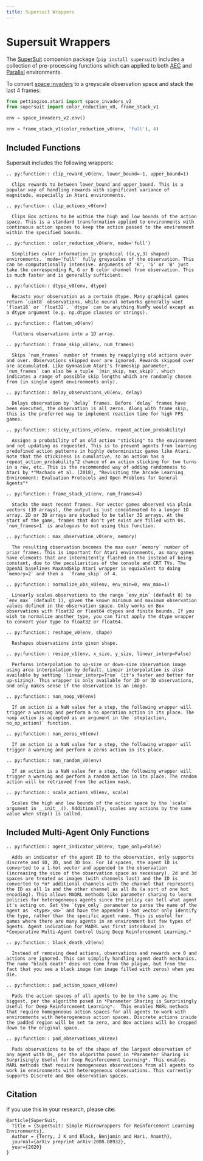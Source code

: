 ```yaml
---
title: Supersuit Wrappers
---
```


# Supersuit Wrappers

The [SuperSuit](https://github.com/Farama-Foundation/SuperSuit) companion package (`pip install supersuit`) includes a collection of pre-processing functions which can applied to both [AEC](/api/aec/) and [Parallel](/api/parallel/) environments.

To convert [space invaders](https://pettingzoo.farama.org/environments/atari/space_invaders/) to a greyscale observation space and stack the last 4 frames:

``` python
from pettingzoo.atari import space_invaders_v2
from supersuit import color_reduction_v0, frame_stack_v1

env = space_invaders_v2.env()

env = frame_stack_v1(color_reduction_v0(env, 'full'), 4)
```

## Included Functions

Supersuit includes the following wrappers:


```{eval-rst}
.. py:function:: clip_reward_v0(env, lower_bound=-1, upper_bound=1)

  Clips rewards to between lower_bound and upper_bound. This is a popular way of handling rewards with significant variance of magnitude, especially in Atari environments.

.. py:function:: clip_actions_v0(env)

  Clips Box actions to be within the high and low bounds of the action space. This is a standard transformation applied to environments with continuous action spaces to keep the action passed to the environment within the specified bounds.

.. py:function:: color_reduction_v0(env, mode='full')

  Simplifies color information in graphical ((x,y,3) shaped) environments. `mode='full'` fully greyscales of the observation. This can be computationally intensive. Arguments of 'R', 'G' or 'B' just take the corresponding R, G or B color channel from observation. This is much faster and is generally sufficient.

.. py:function:: dtype_v0(env, dtype)

  Recasts your observation as a certain dtype. Many graphical games return `uint8` observations, while neural networks generally want `float16` or `float32`. `dtype` can be anything NumPy would except as a dtype argument (e.g. np.dtype classes or strings).

.. py:function:: flatten_v0(env)

  flattens observations into a 1D array.

.. py:function:: frame_skip_v0(env, num_frames)

  Skips `num_frames` number of frames by reapplying old actions over and over. Observations skipped over are ignored. Rewards skipped over are accumulated. Like Gymnasium Atari's frameskip parameter, `num_frames` can also be a tuple `(min_skip, max_skip)`, which indicates a range of possible skip lengths which are randomly chosen from (in single agent environments only).

.. py:function:: delay_observations_v0(env, delay)

  Delays observation by `delay` frames. Before `delay` frames have been executed, the observation is all zeros. Along with frame_skip, this is the preferred way to implement reaction time for high FPS games.

.. py:function:: sticky_actions_v0(env, repeat_action_probability)

  Assigns a probability of an old action "sticking" to the environment and not updating as requested. This is to prevent agents from learning predefined action patterns in highly deterministic games like Atari. Note that the stickiness is cumulative, so an action has a repeat_action_probability^2 chance of an action sticking for two turns in a row, etc. This is the recommended way of adding randomness to Atari by *"Machado et al. (2018), "Revisiting the Arcade Learning Environment: Evaluation Protocols and Open Problems for General Agents"*

.. py:function:: frame_stack_v1(env, num_frames=4)

  Stacks the most recent frames. For vector games observed via plain vectors (1D arrays), the output is just concatenated to a longer 1D array. 2D or 3D arrays are stacked to be taller 3D arrays. At the start of the game, frames that don't yet exist are filled with 0s. `num_frames=1` is analogous to not using this function.

.. py:function:: max_observation_v0(env, memory)

  The resulting observation becomes the max over `memory` number of prior frames. This is important for Atari environments, as many games have elements that are intermitently flashed on the instead of being constant, due to the peculiarities of the console and CRT TVs. The OpenAI baselines MaxAndSkip Atari wrapper is equivalent to doing `memory=2` and then a  `frame_skip` of 4.

.. py:function:: normalize_obs_v0(env, env_min=0, env_max=1)

  Linearly scales observations to the range `env_min` (default 0) to `env_max` (default 1), given the known minimum and maximum observation values defined in the observation space. Only works on Box observations with float32 or float64 dtypes and finite bounds. If you wish to normalize another type, you can first apply the dtype wrapper to convert your type to float32 or float64.

.. py:function:: reshape_v0(env, shape)

  Reshapes observations into given shape.

.. py:function:: resize_v1(env, x_size, y_size, linear_interp=False)

  Performs interpolation to up-size or down-size observation image using area interpolation by default. Linear interpolation is also available by setting `linear_interp=True` (it's faster and better for up-sizing). This wrapper is only available for 2D or 3D observations, and only makes sense if the observation is an image.

.. py:function:: nan_noop_v0(env)

  If an action is a NaN value for a step, the following wrapper will trigger a warning and perform a no operation action in its place. The noop action is accepted as an argument in the `step(action, no_op_action)` function.

.. py:function:: nan_zeros_v0(env)

  If an action is a NaN value for a step, the following wrapper will trigger a warning and perform a zeros action in its place.

.. py:function:: nan_random_v0(env)

  If an action is a NaN value for a step, the following wrapper will trigger a warning and perform a random action in its place. The random action will be retrieved from the action mask.

.. py:function:: scale_actions_v0(env, scale)

  Scales the high and low bounds of the action space by the `scale` argument in __init__(). Additionally, scales any actions by the same value when step() is called.

```
## Included Multi-Agent Only Functions

```{eval-rst}
.. py:function:: agent_indicator_v0(env, type_only=False)

  Adds an indicator of the agent ID to the observation, only supports discrete and 1D, 2D, and 3D box. For 1d spaces, the agent ID is converted to a 1-hot vector and appended to the observation (increasing the size of the observation space as necessary). 2d and 3d spaces are treated as images (with channels last) and the ID is converted to *n* additional channels with the channel that represents the ID as all 1s and the other channel as all 0s (a sort of one hot encoding). This allows MADRL methods like parameter sharing to learn policies for heterogeneous agents since the policy can tell what agent it's acting on. Set the `type_only` parameter to parse the name of the agent as `<type>_<n>` and have the appended 1-hot vector only identify the type, rather than the specific agent name. This is useful for games where there are many agents in an environment but few types of agents. Agent indication for MADRL was first introduced in *Cooperative Multi-Agent Control Using Deep Reinforcement Learning.*

.. py:function:: black_death_v2(env)

  Instead of removing dead actions, observations and rewards are 0 and actions are ignored. This can simplify handling agent death mechanics. The name "black death" does not come from the plague, but from the fact that you see a black image (an image filled with zeros) when you die.

.. py:function:: pad_action_space_v0(env)

  Pads the action spaces of all agents to be be the same as the biggest, per the algorithm posed in *Parameter Sharing is Surprisingly Useful for Deep Reinforcement Learning*.  This enables MARL methods that require homogeneous action spaces for all agents to work with environments with heterogeneous action spaces. Discrete actions inside the padded region will be set to zero, and Box actions will be cropped down to the original space.

.. py:function:: pad_observations_v0(env)

  Pads observations to be of the shape of the largest observation of any agent with 0s, per the algorithm posed in *Parameter Sharing is Surprisingly Useful for Deep Reinforcement Learning*. This enables MARL methods that require homogeneous observations from all agents to work in environments with heterogeneous observations. This currently supports Discrete and Box observation spaces.
```

[//]: # (## Environment Vectorization)

[//]: # ()
[//]: # (* `concat_vec_envs_v0&#40;vec_env, num_vec_envs, num_cpus=0, base_class='gym'&#41;` takes in an `vec_env` which is vector environment &#40;should not have multithreading enabled&#41;. Creates a new vector environment with `num_vec_envs` copies of that vector environment concatenated together and runs them on `num_cpus` cpus as balanced as possible between cpus. `num_cpus=0` or `num_cpus=1` means to create 0 new threads, i.e. run the process in an efficient single threaded manner. A use case for this function is given below. If the base class of the resulting vector environment matters as it does for stable baselines, you can use the `base_class` parameter to switch between `"gym"` base class and `"stable_baselines3"`'s base class. Note that both have identical functionality.)

[//]: # (### Parallel Environment Vectorization)

[//]: # ()
[//]: # (Note that a multi-agent environment has a similar interface to a vector environment. Give each possible agent an index in the vector and the vector of agents can be interpreted as a vector of "environments":)

[//]: # ()
[//]: # (``` python)

[//]: # (agent_1)

[//]: # (agent_2)

[//]: # (agent_3)

[//]: # (...)

[//]: # (```)

[//]: # ()
[//]: # (Where each agent's observation, reward, done, and info will be that environment's data.)

[//]: # ()
[//]: # (The following function performs this conversion.)

[//]: # ()
[//]: # (* `pettingzoo_env_to_vec_env_v0&#40;env&#41;`: Takes a PettingZoo ParallelEnv with the following assumptions: no agent death or generation, homogeneous action and observation spaces. Returns a gymnasium vector environment where each "environment" in the vector represents one agent. An arbitrary PettingZoo parallel environment can be enforced to have these assumptions by wrapping it with the pad_action_space, pad_observations, and the black_death wrapper&#41;. This conversion to a vector environment can be used to train appropriate pettingzoo environments with standard single agent RL methods such as stable baselines's A2C out of box &#40;example below&#41;.)

[//]: # ()
[//]: # (You can also use the `concat_vec_envs_v0` functionality to train on several vector environments in parallel, forming a vector which looks like)

[//]: # ()
[//]: # (``` python)

[//]: # (env_1_agent_1)

[//]: # (env_1_agent_2)

[//]: # (env_1_agent_3)

[//]: # (env_2_agent_1)

[//]: # (env_2_agent_2)

[//]: # (env_2_agent_3)

[//]: # (...)

[//]: # (```)

[//]: # ()
[//]: # (So you can for example train 4 copies of pettingzoo's pistonball environment in parallel with some code like:)

[//]: # ()
[//]: # (``` python)

[//]: # (from stable_baselines3 import PPO)

[//]: # (from pettingzoo.butterfly import pistonball_v6)

[//]: # (import supersuit as ss)

[//]: # (env = pistonball_v6.parallel_env&#40;&#41;)

[//]: # (env = ss.color_reduction_v0&#40;env, mode='B'&#41;)

[//]: # (env = ss.resize_v1&#40;env, x_size=84, y_size=84&#41;)

[//]: # (env = ss.frame_stack_v1&#40;env, 3&#41;)

[//]: # (env = ss.pettingzoo_env_to_vec_env_v0&#40;env&#41;)

[//]: # (env = ss.concat_vec_envs_v0&#40;env, 8, num_cpus=4, base_class='stable_baselines3'&#41;)

[//]: # (model = PPO&#40;'CnnPolicy', env, verbose=3, n_steps=16&#41;)

[//]: # (model.learn&#40;total_timesteps=2000000&#41;)

[//]: # (```)

[//]: # ()
[//]: # (* `vectorize_aec_env_v0&#40;aec_env, num_envs, num_cpus=0&#41;` creates an AEC Vector env &#40;API documented in source [here]&#40;https://github.com/Farama-Foundation/SuperSuit/blob/master/supersuit/aec_vector/base_aec_vec_env.py&#41;&#41;. `num_cpus=0` indicates that the process will run in a single thread. Values of 1 or more will spawn at most that number of processes.)

[//]: # ()
[//]: # (#### Note on multiprocessing)

[//]: # (Turning on multiprocessing runs each environment in it's own process. Turning this on is typically much slower for fast environments &#40;like card games&#41;, but much faster for slow environments &#40;like robotics simulations&#41;. Determining which case you are will require testing.)

[//]: # ()
[//]: # (On MacOS with python3.8 or higher, you will need to change the default multiprocessing setting to use fork multiprocessing instead of spawn multiprocessing, as shown below, before the multiprocessing environment is created.)

[//]: # ()
[//]: # (``` python)

[//]: # (import multiprocessing)

[//]: # (multiprocessing.set_start_method&#40;"fork"&#41;)

[//]: # (```)

[//]: # ()
[//]: # (## Lambda Functions)

[//]: # ()
[//]: # (If none of the included in micro-wrappers are suitable for your needs, you can use a lambda function &#40;or submit a PR&#41;.)

[//]: # ()
[//]: # (* `action_lambda_v1&#40;env, change_action_fn, change_space_fn&#41;` allows you to define arbitrary changes to the actions via `change_action_fn&#40;action, space&#41; : action` and to the action spaces with `change_space_fn&#40;action_space&#41; : action_space`. Remember that you are transforming the actions received by the wrapper to the actions expected by the base environment. In multi-agent environments only, the lambda functions can optionally accept an extra `agent` parameter, which lets you know the agent name of the action/action space, e.g. `change_action_fn&#40;action, space, agent&#41; : action`.)

[//]: # ()
[//]: # (* `observation_lambda_v0&#40;env, observation_fn, observation_space_fn&#41;` allows you to define arbitrary changes to the via `observation_fn&#40;observation, obs_space&#41; : observation`, and `observation_space_fn&#40;obs_space&#41; : obs_space`. For Box-Box transformations the space transformation will be inferred from `change_observation_fn` if `change_obs_space_fn=None` by passing the `high` and `low` bounds through the `observation_space_fn`. In multi-agent environments only, the lambda functions can optionally accept an `agent` parameter, which lets you know the agent name of the observation/observation space, e.g. `observation_fn&#40;observation, obs_space, agent&#41; : observation`.)

[//]: # ()
[//]: # (* `reward_lambda_v0&#40;env, change_reward_fn&#41;` allows you to make arbitrary changes to rewards by passing in a `change_reward_fn&#40;reward&#41; : reward` function. For Gymnasium environments this is called every step to transform the returned reward. For AECEnv, this function is used to change each element in the rewards dictionary every step.)

[//]: # ()
[//]: # (### Lambda Function Examples)

[//]: # ()
[//]: # (Adding noise to a Box observation looks like:)

[//]: # ()
[//]: # (``` python)

[//]: # (env = observation_lambda_v0&#40;env, lambda x : x + np.random.normal&#40;size=x.shape&#41;&#41;)

[//]: # (```)

[//]: # ()
[//]: # (Adding noise to a box observation and increasing the high and low bounds to accommodate this extra noise looks like:)

[//]: # ()
[//]: # (``` python)

[//]: # (env = observation_lambda_v0&#40;env,)

[//]: # (    lambda x : x + np.random.normal&#40;size=x.shape&#41;,)

[//]: # (    lambda obs_space : gym.spaces.Box&#40;obs_space.low-5,obs_space.high+5&#41;&#41;)

[//]: # (```)

[//]: # ()
[//]: # (Changing 1d box action space to a Discrete space by mapping the discrete actions to one-hot vectors looks like:)

[//]: # ()
[//]: # (``` python)

[//]: # (def one_hot&#40;x,n&#41;:)

[//]: # (    v = np.zeros&#40;n&#41;)

[//]: # (    v[x] = 1)

[//]: # (    return v)

[//]: # ()
[//]: # (env = action_lambda_v1&#40;env,)

[//]: # (    lambda action, act_space : one_hot&#40;action, act_space.shape[0]&#41;,)

[//]: # (    lambda act_space : gym.spaces.Discrete&#40;act_space.shape[0]&#41;&#41;)

[//]: # (```)

[//]: # ()
[//]: # (Note that many of the supersuit wrappers are implemented with a lambda wrapper behind the scenes. See [here]&#40;https://github.com/Farama-Foundation/SuperSuit/blob/master/supersuit/generic_wrappers/basic_wrappers.py&#41; for some examples.)

## Citation

If you use this in your research, please cite:

```
@article{SuperSuit,
  Title = {SuperSuit: Simple Microwrappers for Reinforcement Learning Environments},
  Author = {Terry, J K and Black, Benjamin and Hari, Ananth},
  journal={arXiv preprint arXiv:2008.08932},
  year={2020}
}
```
